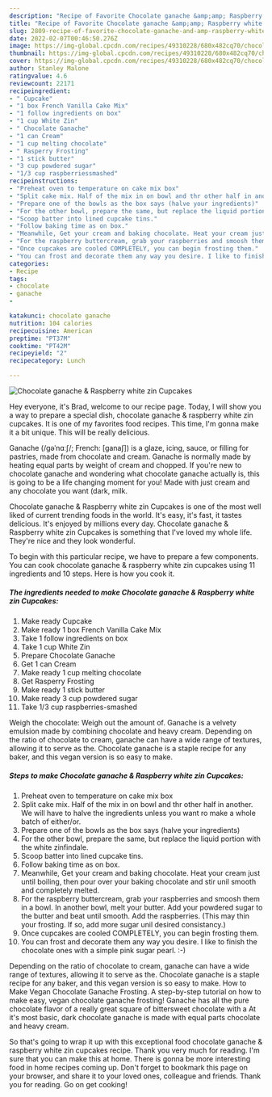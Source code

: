 ```yaml
---
description: "Recipe of Favorite Chocolate ganache &amp;amp; Raspberry white zin Cupcakes"
title: "Recipe of Favorite Chocolate ganache &amp;amp; Raspberry white zin Cupcakes"
slug: 2809-recipe-of-favorite-chocolate-ganache-and-amp-raspberry-white-zin-cupcakes
date: 2022-02-07T00:46:50.276Z
image: https://img-global.cpcdn.com/recipes/49310228/680x482cq70/chocolate-ganache-raspberry-white-zin-cupcakes-recipe-main-photo.jpg
thumbnail: https://img-global.cpcdn.com/recipes/49310228/680x482cq70/chocolate-ganache-raspberry-white-zin-cupcakes-recipe-main-photo.jpg
cover: https://img-global.cpcdn.com/recipes/49310228/680x482cq70/chocolate-ganache-raspberry-white-zin-cupcakes-recipe-main-photo.jpg
author: Stanley Malone
ratingvalue: 4.6
reviewcount: 22171
recipeingredient:
- " Cupcake"
- "1 box French Vanilla Cake Mix"
- "1 follow ingredients on box"
- "1 cup White Zin"
- " Chocolate Ganache"
- "1 can Cream"
- "1 cup melting chocolate"
- " Rasperry Frosting"
- "1 stick butter"
- "3 cup powdered sugar"
- "1/3 cup raspberriessmashed"
recipeinstructions:
- "Preheat oven to temperature on cake mix box"
- "Split cake mix. Half of the mix in on bowl and thr other half in another. We will have to halve the ingredients unless you want ro make a whole batch of either/or."
- "Prepare one of the bowls as the box says (halve your ingredients)"
- "For the other bowl, prepare the same, but replace the liquid portion with the white zinfindale."
- "Scoop batter into lined cupcake tins."
- "Follow baking time as on box."
- "Meanwhile, Get your cream and baking chocolate. Heat your cream just until boiling, then pour over your baking chocolate and stir unil smooth and completely melted."
- "For the raspberry buttercream, grab your raspberries and smoosh them in a bowl. In another bowl, melt your butter. Add your powdered sugar to the butter and beat until smooth. Add the raspberries. (This may thin your frosting. If so, add more sugar unil desired consistancy.)"
- "Once cupcakes are cooled COMPLETELY, you can begin frosting them."
- "You can frost and decorate them any way you desire. I like to finish the chocolate ones with a simple pink sugar pearl. :-)"
categories:
- Recipe
tags:
- chocolate
- ganache
- 

katakunci: chocolate ganache  
nutrition: 104 calories
recipecuisine: American
preptime: "PT37M"
cooktime: "PT42M"
recipeyield: "2"
recipecategory: Lunch

---
```



![Chocolate ganache &amp; Raspberry white zin Cupcakes](https://img-global.cpcdn.com/recipes/49310228/680x482cq70/chocolate-ganache-raspberry-white-zin-cupcakes-recipe-main-photo.jpg)

Hey everyone, it's Brad, welcome to our recipe page. Today, I will show you a way to prepare a special dish, chocolate ganache &amp; raspberry white zin cupcakes. It is one of my favorites food recipes. This time, I'm gonna make it a bit unique. This will be really delicious.

Ganache (/ɡəˈnɑːʃ/; French: [ganaʃ]) is a glaze, icing, sauce, or filling for pastries, made from chocolate and cream. Ganache is normally made by heating equal parts by weight of cream and chopped. If you&#39;re new to chocolate ganache and wondering what chocolate ganache actually is, this is going to be a life changing moment for you! Made with just cream and any chocolate you want (dark, milk.

Chocolate ganache &amp; Raspberry white zin Cupcakes is one of the most well liked of current trending foods in the world. It's easy, it's fast, it tastes delicious. It's enjoyed by millions every day. Chocolate ganache &amp; Raspberry white zin Cupcakes is something that I've loved my whole life. They're nice and they look wonderful.


To begin with this particular recipe, we have to prepare a few components. You can cook chocolate ganache &amp; raspberry white zin cupcakes using 11 ingredients and 10 steps. Here is how you cook it.

<!--inarticleads1-->

##### The ingredients needed to make Chocolate ganache &amp; Raspberry white zin Cupcakes:

1. Make ready  Cupcake
1. Make ready 1 box French Vanilla Cake Mix
1. Take 1 follow ingredients on box
1. Take 1 cup White Zin
1. Prepare  Chocolate Ganache
1. Get 1 can Cream
1. Make ready 1 cup melting chocolate
1. Get  Rasperry Frosting
1. Make ready 1 stick butter
1. Make ready 3 cup powdered sugar
1. Take 1/3 cup raspberries-smashed


Weigh the chocolate: Weigh out the amount of. Ganache is a velvety emulsion made by combining chocolate and heavy cream. Depending on the ratio of chocolate to cream, ganache can have a wide range of textures, allowing it to serve as the. Chocolate ganache is a staple recipe for any baker, and this vegan version is so easy to make. 

<!--inarticleads2-->

##### Steps to make Chocolate ganache &amp; Raspberry white zin Cupcakes:

1. Preheat oven to temperature on cake mix box
1. Split cake mix. Half of the mix in on bowl and thr other half in another. We will have to halve the ingredients unless you want ro make a whole batch of either/or.
1. Prepare one of the bowls as the box says (halve your ingredients)
1. For the other bowl, prepare the same, but replace the liquid portion with the white zinfindale.
1. Scoop batter into lined cupcake tins.
1. Follow baking time as on box.
1. Meanwhile, Get your cream and baking chocolate. Heat your cream just until boiling, then pour over your baking chocolate and stir unil smooth and completely melted.
1. For the raspberry buttercream, grab your raspberries and smoosh them in a bowl. In another bowl, melt your butter. Add your powdered sugar to the butter and beat until smooth. Add the raspberries. (This may thin your frosting. If so, add more sugar unil desired consistancy.)
1. Once cupcakes are cooled COMPLETELY, you can begin frosting them.
1. You can frost and decorate them any way you desire. I like to finish the chocolate ones with a simple pink sugar pearl. :-)


Depending on the ratio of chocolate to cream, ganache can have a wide range of textures, allowing it to serve as the. Chocolate ganache is a staple recipe for any baker, and this vegan version is so easy to make. How to Make Vegan Chocolate Ganache Frosting. A step-by-step tutorial on how to make easy, vegan chocolate ganache frosting! Ganache has all the pure chocolate flavor of a really great square of bittersweet chocolate with a At it&#39;s most basic, dark chocolate ganache is made with equal parts chocolate and heavy cream. 

So that's going to wrap it up with this exceptional food chocolate ganache &amp; raspberry white zin cupcakes recipe. Thank you very much for reading. I'm sure that you can make this at home. There is gonna be more interesting food in home recipes coming up. Don't forget to bookmark this page on your browser, and share it to your loved ones, colleague and friends. Thank you for reading. Go on get cooking!
